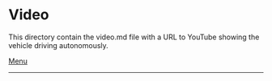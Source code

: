 Video
====

This directory contain the video.md file with a URL to YouTube  showing the vehicle driving autonomously.


[Menu](https://github.com/CICSA-NET/WRO2025-CICSA/blob/main/README.md)
___
